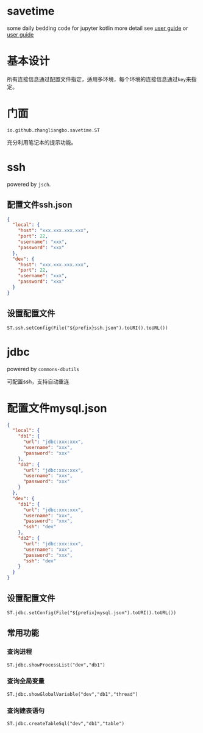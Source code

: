 # savetime

some daily bedding code for jupyter kotlin more detail
see [user guide](https://github.com/zhangliangbo/notebook/blob/main/savetime.ipynb)
or [user guide](http://nbviewer.org/github/zhangliangbo/notebook/blob/main/savetime.ipynb)

# 基本设计

所有连接信息通过配置文件指定，适用多环境，每个环境的连接信息通过`key`来指定。

# 门面

```
io.github.zhangliangbo.savetime.ST
```

充分利用笔记本的提示功能。

# ssh

powered by `jsch`.

## 配置文件ssh.json

```json
{
  "local": {
    "host": "xxx.xxx.xxx.xxx",
    "port": 22,
    "username": "xxx",
    "password": "xxx"
  },
  "dev": {
    "host": "xxx.xxx.xxx.xxx",
    "port": 22,
    "username": "xxx",
    "password": "xxx"
  }
}
```

## 设置配置文件

```
ST.ssh.setConfig(File("${prefix}ssh.json").toURI().toURL())
```

# jdbc

powered by `commons-dbutils`

可配置ssh，支持自动重连

# 配置文件mysql.json

```json
{
  "local": {
    "db1": {
      "url": "jdbc:xxx:xxx",
      "username": "xxx",
      "password": "xxx"
    },
    "db2": {
      "url": "jdbc:xxx:xxx",
      "username": "xxx",
      "password": "xxx"
    }
  },
  "dev": {
    "db1": {
      "url": "jdbc:xxx:xxx",
      "username": "xxx",
      "password": "xxx",
      "ssh": "dev"
    },
    "db2": {
      "url": "jdbc:xxx:xxx",
      "username": "xxx",
      "password": "xxx",
      "ssh": "dev"
    }
  }
}
```

## 设置配置文件

```
ST.jdbc.setConfig(File("${prefix}mysql.json").toURI().toURL())
```

## 常用功能

### 查询进程
```
ST.jdbc.showProcessList("dev","db1")
```
### 查询全局变量
```
ST.jdbc.showGlobalVariable("dev","db1","thread")
```
### 查询建表语句
```
ST.jdbc.createTableSql("dev","db1","table")
```